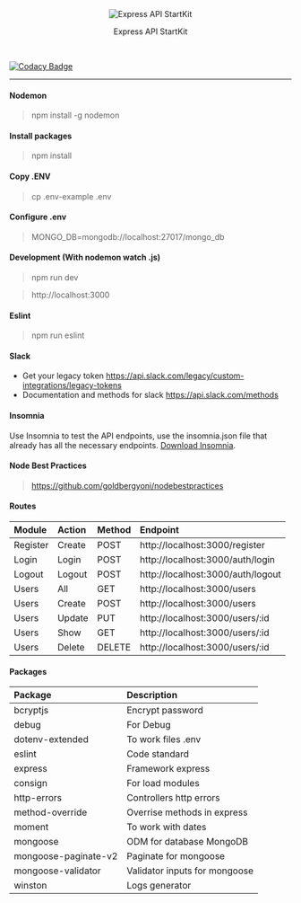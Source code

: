 
<div style="text-align: center;">
	<img src="http://i.imgur.com/ogUP6GJ.png" alt="Express API StartKit">
    <p>
        Express API StartKit
    </p>
    <br>
</div>

[![Codacy Badge](https://app.codacy.com/project/badge/Grade/a5bbca0e074745f4813552055c867b5d)](https://www.codacy.com/gh/borgert-inc/express-api-startkit/dashboard?utm_source=github.com&amp;utm_medium=referral&amp;utm_content=borgert-inc/express-api-startkit&amp;utm_campaign=Badge_Grade)

---

#### Nodemon
> npm install -g nodemon

#### Install packages
> npm install

#### Copy .ENV
> cp .env-example .env

#### Configure .env
> MONGO_DB=mongodb://localhost:27017/mongo_db

#### Development (With nodemon watch .js)
> npm run dev

> http://localhost:3000

#### Eslint
> npm run eslint

#### Slack
  - Get your legacy token https://api.slack.com/legacy/custom-integrations/legacy-tokens
  - Documentation and methods for slack https://api.slack.com/methods

#### Insomnia
Use Insomnia to test the API endpoints, use the insomnia.json file that already has all the necessary endpoints. [Download Insomnia](https://insomnia.rest/).

#### Node Best Practices
> https://github.com/goldbergyoni/nodebestpractices

#### Routes

| Module    | Action    | Method    | Endpoint |
| :-----    | :------   | :-------  | :---------------------------------------------------------- | 
| Register  | Create    | POST      | http://localhost:3000/register |
| Login     | Login     | POST      | http://localhost:3000/auth/login |
| Logout    | Logout    | POST      | http://localhost:3000/auth/logout |
| Users     | All       | GET       | http://localhost:3000/users | 
| Users     | Create    | POST      | http://localhost:3000/users |
| Users     | Update    | PUT       | http://localhost:3000/users/:id |
| Users     | Show      | GET       | http://localhost:3000/users/:id |
| Users     | Delete    | DELETE    | http://localhost:3000/users/:id |

#### Packages

| Package                   | Description                                                |
| :------------------------- | :---------------------------------------------------------- | 
| bcryptjs                  | Encrypt password  |
| debug                     | For Debug    |
| dotenv-extended           | To work files .env    |
| eslint                    | Code standard    |
| express                   | Framework express    |
| consign                   | For load modules    |
| http-errors               | Controllers http errors     |
| method-override           | Overrise methods in express     |
| moment                    | To work with dates     |
| mongoose                  | ODM for database MongoDB    |
| mongoose-paginate-v2      | Paginate for mongoose    |
| mongoose-validator        | Validator inputs for mongoose    |
| winston                   | Logs generator    |
